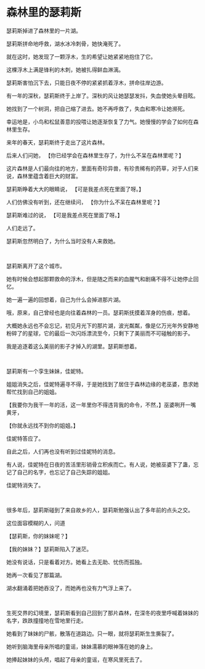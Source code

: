 # 森林里的瑟莉斯

瑟莉斯掉进了森林里的一片湖。

瑟莉斯拼命地呼救，湖水冰冷刺骨，她快淹死了。

就在这时，她发现了一颗浮木，生的希望让她紧紧地抱住了它。

这棵浮木上满是锋利的木刺，她被扎得鲜血淋漓。

瑟莉斯害怕沉下去，只能日夜不停的紧紧抓着浮木，拼命往岸边游。

有一年的深秋，瑟莉斯终于上岸了。深秋的风让她瑟瑟发抖，失血使她头晕目眩。

她找到了一个树洞，把自己缩了进去。她不再呼救了，失血和寒冷让她濒死。

幸运地是，小鸟和松鼠善意的投喂让她逐渐恢复了力气。她慢慢的学会了如何在森林里生存。

来年的春天，瑟莉斯终于走出了这片森林。
<br>

后来人们问她，
【你已经学会在森林里生存了，为什么不呆在森林里呢？】

这片森林是人们最向往的地方，里面有奇珍异兽，有珍贵稀有的药草，对于人们来说，森林里蕴含着巨大的财富。

瑟莉斯睁着大大的眼睛说，
【可是我差点死在里面了呀。】

人们仿佛没有听到，还在继续问，
【你为什么不呆在森林里呢？】

瑟莉斯难过的说，
【可是我差点死在里面了呀。】

人们走远了。

瑟莉斯忽然明白了，为什么当时没有人来救她。

<br>

瑟莉斯离开了这个城市。

她有时候会想起那颗救命的浮木，但是随之而来的血腥气和剧痛不得不让她停止回忆。

她一遍一遍的回想着，自己为什么会掉进那片湖。

哦，原来，自己曾经也是向往着森林的一员。瑟莉斯抚摸着浑身的伤痕，想着。

大概她永远也不会忘记，初见月光下的那片湖，波光粼粼，像是亿万光年外安静地粉碎了的星球，它的最后一次闪烁漂流至今，只剩下了美丽而不可碰触的影子。

我是追逐着这么美丽的影子才掉入的湖里。瑟莉斯想着。

<br>

瑟莉斯有一个孪生妹妹，佳妮特。

姐姐消失之后，佳妮特遍寻不得，于是她找到了居住于森林边缘的老巫婆，恳求她帮忙找到自己的姐姐。

【我要你为我干一年的活，这一年里你不得违背我的命令，不然，】巫婆咧开一嘴黄牙，

【你就永远找不到你的姐姐。】

佳妮特答应了。

自此之后，人们再也没有听到过佳妮特的消息。

有人说，佳妮特在日夜的苦活里形销骨立积疾而亡。有人说，她被巫婆下了蛊，忘记了自己的名字，也忘记了自己失踪的姐姐。

佳妮特消失了。

<br>

很多年后，瑟莉斯碰到了来自故乡的人，瑟莉斯勉强认出了多年前的点头之交。

这位面容模糊的人，问道

【瑟莉斯，你的妹妹呢？】

【我的妹妹？】瑟莉斯陷入了迷茫。

她没有说话，只是看着对方。她看上去无助、忧伤而孤独。

她再一次看见了那篇湖。

湖水翻涌着把她吞没了，而她再也没有力气浮上来了。

<br>

生死交界的幻境里，瑟莉斯看到自己回到了那片森林，在深冬的夜里呼喊着妹妹的名字，跌跌撞撞地在雪地里行走。

她看到了妹妹的尸骸，散落在道路边。只一眼，就将瑟莉斯生生撕裂了。

她听到脑海里母亲所唱的童谣，妹妹濡慕的眼神落在她的身上。

她捧起妹妹的头颅，唱起了母亲的童谣，在寒风里死去了。
